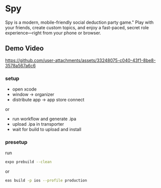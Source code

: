 # Spy

Spy is a modern, mobile-friendly social deduction party game." Play with your friends, create custom topics, and enjoy a fast-paced, secret role experience—right from your phone or browser.

## Demo Video

https://github.com/user-attachments/assets/33248075-c040-43f1-8be8-3578a567a6c6

### setup
- open xcode 
- window -> organizer
- distribute app -> app store connect

or 

- run workflow and generate .ipa
- upload .ipa in transporter
- wait for build to upload and install

### presetup
run
```bash
expo prebuild --clean
```

or 

```bash
eas build -p ios --profile production
```